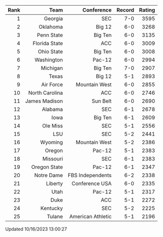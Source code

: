 | Rank  | Team                 | Conference           | Record   | Rating |
| ---:  | ---:                 | ---:                 | ---:     | ---:   |
| 1     | Georgia              | SEC                  | 7-0      | 3595   |
| 2     | Oklahoma             | Big 12               | 6-0      | 3268   |
| 3     | Penn State           | Big Ten              | 6-0      | 3135   |
| 4     | Florida State        | ACC                  | 6-0      | 3009   |
| 5     | Ohio State           | Big Ten              | 6-0      | 3008   |
| 6     | Washington           | Pac-12               | 6-0      | 2994   |
| 7     | Michigan             | Big Ten              | 7-0      | 2907   |
| 8     | Texas                | Big 12               | 5-1      | 2893   |
| 9     | Air Force            | Mountain West        | 6-0      | 2855   |
| 10    | North Carolina       | ACC                  | 6-0      | 2746   |
| 11    | James Madison        | Sun Belt             | 6-0      | 2690   |
| 12    | Alabama              | SEC                  | 6-1      | 2678   |
| 13    | Iowa                 | Big Ten              | 6-1      | 2609   |
| 14    | Ole Miss             | SEC                  | 5-1      | 2556   |
| 15    | LSU                  | SEC                  | 5-2      | 2441   |
| 16    | Wyoming              | Mountain West        | 5-2      | 2386   |
| 17    | Oregon               | Pac-12               | 5-1      | 2383   |
| 18    | Missouri             | SEC                  | 6-1      | 2383   |
| 19    | Oregon State         | Pac-12               | 6-1      | 2347   |
| 20    | Notre Dame           | FBS Independents     | 6-2      | 2338   |
| 21    | Liberty              | Conference USA       | 6-0      | 2335   |
| 22    | Utah                 | Pac-12               | 5-1      | 2317   |
| 23    | Duke                 | ACC                  | 5-1      | 2272   |
| 24    | Kentucky             | SEC                  | 5-2      | 2225   |
| 25    | Tulane               | American Athletic    | 5-1      | 2196   |

Updated 10/16/2023 13:00:27
